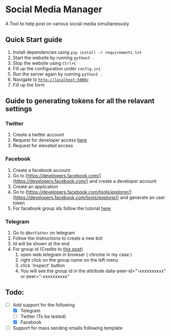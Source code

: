 # Social Media Manager
A Tool to help post on various social media simultaneously

## Quick Start guide
1. Install dependencies using `pip install -r requirements.txt`
2. Start the website by running `python3 .`
3. Stop the website using `Ctrl+C`
4. Fill up the configuration under `config.ini`
5. Run the server again by running `python3 .`
6. Navigate to [`http://localhost:5000/`](http://localhost:5000/)
7. Fill up the form


## Guide to generating tokens for all the relavant settings

### Twitter
1. Create a twitter account
2. Request for developer access [here](https://developer.twitter.com/)
3. Request for elevated access

### Facebook
1. Create a facebook account
2. Go to [https://developers.facebook.com/](https://developers.facebook.com/) and create a developer account
3. Create an application
4. Go to [https://developers.facebook.com/tools/explorer/](https://developers.facebook.com/tools/explorer/) and generate an user token
5. For facebook group ids follow the tutorial [here](https://www.slickremix.com/how-to-get-your-facebook-group-id/)


### Telegram
1. Go to `@BotFather` on telegram
2. Follow the instructions to create a new bot
3. Id will be shown at the end
4. For group id (Credits to [this post](https://stackoverflow.com/questions/32423837/telegram-bot-how-to-get-a-group-chat-id))
   1. open web.telegram in browser ( chrome in my case )
   2. right click on the group name on the left menu
   3. click 'inspect' button
   4. You will see the group id in the attribute data-peer-id="-xxxxxxxxxx" or peer="-xxxxxxxxxx"

## Todo:
- [ ] Add support for the following
    - [x] Telegram
    - [ ] Twitter (To be tested)
    - [x] Facebook
- [ ] Support for mass sending emails following template
